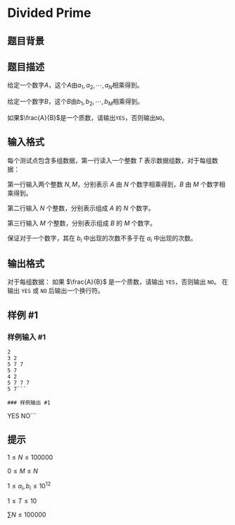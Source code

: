 # Divided Prime

## 题目背景



## 题目描述

给定一个数字$A$，这个$A$由$a_1,a_2,\cdots,a_N$相乘得到。

给定一个数字$B$，这个$B$由$b_1,b_2,\cdots,b_M$相乘得到。

如果$\frac{A}{B}$是一个质数，请输出`YES`，否则输出`NO`。



## 输入格式

每个测试点包含多组数据，第一行读入一个整数 $T$ 表示数据组数，对于每组数据：

第一行输入两个整数 $N,M$，分别表示 $A$ 由 $N$ 个数字相乘得到，$B$ 由 $M$ 个数字相乘得到。

第二行输入 $N$ 个整数，分别表示组成 $A$ 的 $N$ 个数字。

第三行输入 $M$ 个整数，分别表示组成 $B$ 的 $M$ 个数字。

保证对于一个数字，其在 ${b_i}$ 中出现的次数不多于在 ${a_i}$ 中出现的次数。

## 输出格式

对于每组数据：
如果 $\frac{A}{B}$ 是一个质数，请输出 `YES`，否则输出 `NO`。
在输出 `YES` 或 `NO` 后输出一个换行符。

## 样例 #1

### 样例输入 #1
```
2
3 2
5 7 7
5 7
4 2
5 7 7 7
5 7```

### 样例输出 #1

```
YES
NO```

## 提示

$1 \le N \le 100000$

$0 \le M \le N$

$1 \le a_i,b_i \le 10^{12}$

$1 \le T \le 10$

$\sum N \le 100000$
